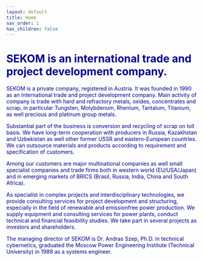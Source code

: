 ```yaml
---
layout: default
title: Home
nav_order: 1
has_children: false
---
```


<style>
    body, main, h1, h2, h3, h4, h5, h6, .side-bar, .header, .footer {
        color: darkblue;
    }
    h1 {
        font-weight: bold;
    }
</style>


# SEKOM is an international trade and project development company.

SEKOM is a private company, registered in Austria. It was founded in 1990 as an international trade and project development company. Main activity of company is trade with hard and refractory metals, oxides, concentrates and scrap, in particular Tungsten, Molybdenum, Rhenium, Tantalum, Titanium, as well precious and platinum group metals.

Substantial part of the business is conversion and recycling of scrap on toll basis. We have long-term cooperation with producers in Russia, Kazakhstan and Uzbekistan as well other former USSR and eastern-European countries. We can outsource materials and products according to requirement and specification of customers.

Among our customers are major multinational companies as well small specialist companies and trade firms both in western world (EU/USA/Japan) and in emerging markets of BRICS (Brasil, Russia, India, China and South Africa).

As specialist in complex projects and interdisciplinary technologies, we provide consulting services for project development and structuring, especially in the field of renewable and emissionfree power production. We supply equipment and consulting services for power plants, conduct technical and financial feasibility studies. We take part in several projects as investors and shareholders.

The managing director of SEKOM is Dr. Andras Szep, Ph.D. in technical cybernetics, graduated the Moscow Power Engineering Institute (Technical University) in 1989 as a systems engineer.
